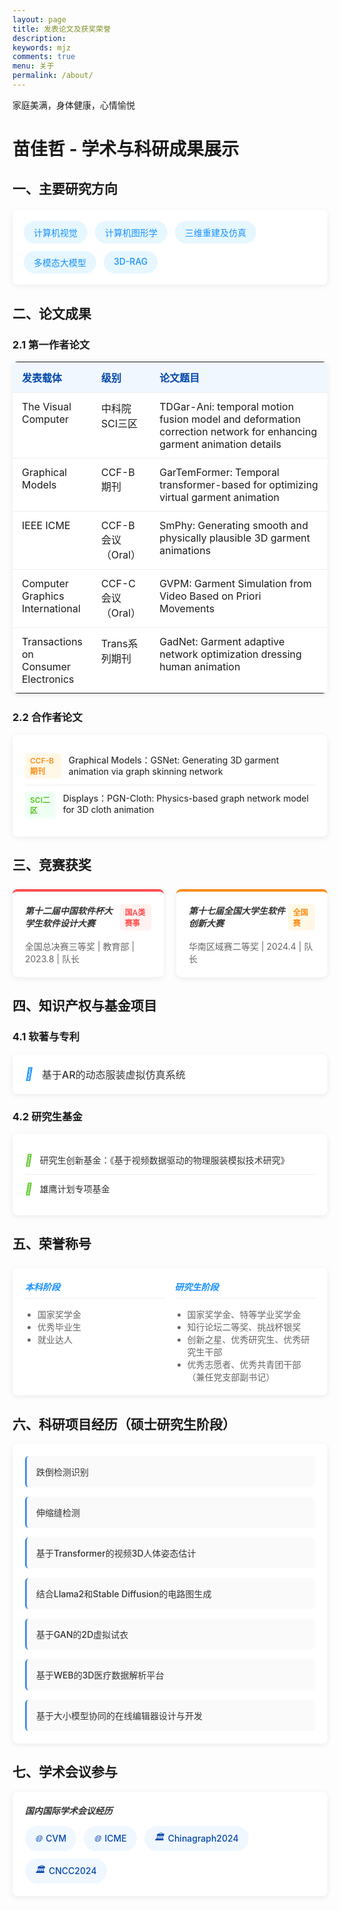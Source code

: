 ```yaml
---
layout: page
title: 发表论文及获奖荣誉
description: 
keywords: mjz
comments: true
menu: 关于
permalink: /about/
---
```

家庭美满，身体健康，心情愉悦

# 苗佳哲 - 学术与科研成果展示

## 一、主要研究方向
<div style="display: flex; flex-wrap: wrap; gap: 12px; margin: 20px 0; padding: 18px; background-color: #fff; border-radius: 8px; box-shadow: 0 2px 8px rgba(0,0,0,0.08);">
  <span style="background-color: #e6f7ff; color: #1890ff; padding: 8px 16px; border-radius: 20px; font-size: 14px; font-weight: 500;">计算机视觉</span>
  <span style="background-color: #e6f7ff; color: #1890ff; padding: 8px 16px; border-radius: 20px; font-size: 14px; font-weight: 500;">计算机图形学</span>
  <span style="background-color: #e6f7ff; color: #1890ff; padding: 8px 16px; border-radius: 20px; font-size: 14px; font-weight: 500;">三维重建及仿真</span>
  <span style="background-color: #e6f7ff; color: #1890ff; padding: 8px 16px; border-radius: 20px; font-size: 14px; font-weight: 500;">多模态大模型</span>
  <span style="background-color: #e6f7ff; color: #1890ff; padding: 8px 16px; border-radius: 20px; font-size: 14px; font-weight: 500;">3D-RAG</span>
</div>

## 二、论文成果
### 2.1 第一作者论文
<div style="margin-bottom: 25px; background-color: #fff; border-radius: 8px; box-shadow: 0 2px 8px rgba(0,0,0,0.08); overflow: hidden;">
  <table style="width: 100%; border-collapse: collapse; margin: 0;">
    <thead>
      <tr style="background-color: #f0f7ff; color: #0047ab;">
        <th style="padding: 12px 15px; text-align: left; border-bottom: 1px solid #eee; width: 25%;">发表载体</th>
        <th style="padding: 12px 15px; text-align: left; border-bottom: 1px solid #eee; width: 15%;">级别</th>
        <th style="padding: 12px 15px; text-align: left; border-bottom: 1px solid #eee; width: 60%;">论文题目</th>
      </tr>
    </thead>
    <tbody>
      <tr>
        <td style="padding: 12px 15px; border-bottom: 1px solid #eee; vertical-align: top;">The Visual Computer</td>
        <td style="padding: 12px 15px; border-bottom: 1px solid #eee; vertical-align: top;">中科院SCI三区</td>
        <td style="padding: 12px 15px; border-bottom: 1px solid #eee; vertical-align: top;">TDGar-Ani: temporal motion fusion model and deformation correction network for enhancing garment animation details</td>
      </tr>
      <tr>
        <td style="padding: 12px 15px; border-bottom: 1px solid #eee; vertical-align: top;">Graphical Models</td>
        <td style="padding: 12px 15px; border-bottom: 1px solid #eee; vertical-align: top;">CCF-B期刊</td>
        <td style="padding: 12px 15px; border-bottom: 1px solid #eee; vertical-align: top;">GarTemFormer: Temporal transformer-based for optimizing virtual garment animation</td>
      </tr>
      <tr>
        <td style="padding: 12px 15px; border-bottom: 1px solid #eee; vertical-align: top;">IEEE ICME</td>
        <td style="padding: 12px 15px; border-bottom: 1px solid #eee; vertical-align: top;">CCF-B会议（Oral）</td>
        <td style="padding: 12px 15px; border-bottom: 1px solid #eee; vertical-align: top;">SmPhy: Generating smooth and physically plausible 3D garment animations</td>
      </tr>
      <tr>
        <td style="padding: 12px 15px; border-bottom: 1px solid #eee; vertical-align: top;">Computer Graphics International</td>
        <td style="padding: 12px 15px; border-bottom: 1px solid #eee; vertical-align: top;">CCF-C会议（Oral）</td>
        <td style="padding: 12px 15px; border-bottom: 1px solid #eee; vertical-align: top;">GVPM: Garment Simulation from Video Based on Priori Movements</td>
      </tr>
      <tr>
        <td style="padding: 12px 15px; vertical-align: top;">Transactions on Consumer Electronics</td>
        <td style="padding: 12px 15px; vertical-align: top;">Trans系列期刊</td>
        <td style="padding: 12px 15px; vertical-align: top;">GadNet: Garment adaptive network optimization dressing human animation</td>
      </tr>
    </tbody>
  </table>
</div>

### 2.2 合作者论文
<div style="background-color: #fff; border-radius: 8px; box-shadow: 0 2px 8px rgba(0,0,0,0.08); padding: 20px;">
  <ul style="list-style-type: none; padding: 0; margin: 0;">
    <li style="padding: 10px 0; border-bottom: 1px solid #eee; display: flex; align-items: flex-start;">
      <span style="background-color: #fff8e6; color: #fa8c16; padding: 4px 8px; border-radius: 4px; margin-right: 12px; font-size: 12px; font-weight: 600;">CCF-B期刊</span>
      <div>
        <span style="font-weight: 500; color: #333;">Graphical Models</span>：GSNet: Generating 3D garment animation via graph skinning network
      </div>
    </li>
    <li style="padding: 10px 0; display: flex; align-items: flex-start;">
      <span style="background-color: #f0fff4; color: #52c41a; padding: 4px 8px; border-radius: 4px; margin-right: 12px; font-size: 12px; font-weight: 600;">SCI二区</span>
      <div>
        <span style="font-weight: 500; color: #333;">Displays</span>：PGN-Cloth: Physics-based graph network model for 3D cloth animation
      </div>
    </li>
  </ul>
</div>

## 三、竞赛获奖
<div style="display: grid; grid-template-columns: 1fr 1fr; gap: 20px; margin: 25px 0;">
  <div style="background-color: #fff; border-radius: 8px; box-shadow: 0 2px 8px rgba(0,0,0,0.08); padding: 20px; border-top: 4px solid #ff4d4f;">
    <div style="display: flex; justify-content: space-between; align-items-center; margin-bottom: 15px;">
      <h5 style="margin: 0; color: #333;">第十二届中国软件杯大学生软件设计大赛</h5>
      <span style="background-color: #fff2f0; color: #ff4d4f; padding: 4px 8px; border-radius: 4px; font-size: 12px; font-weight: 600;">国A类赛事</span>
    </div>
    <p style="margin: 0; color: #666; font-size: 14px;">全国总决赛三等奖 | 教育部 | 2023.8 | 队长</p>
  </div>
  <div style="background-color: #fff; border-radius: 8px; box-shadow: 0 2px 8px rgba(0,0,0,0.08); padding: 20px; border-top: 4px solid #fa8c16;">
    <div style="display: flex; justify-content: space-between; align-items-center; margin-bottom: 15px;">
      <h5 style="margin: 0; color: #333;">第十七届全国大学生软件创新大赛</h5>
      <span style="background-color: #fff8e6; color: #fa8c16; padding: 4px 8px; border-radius: 4px; font-size: 12px; font-weight: 600;">全国赛</span>
    </div>
    <p style="margin: 0; color: #666; font-size: 14px;">华南区域赛二等奖 | 2024.4 | 队长</p>
  </div>
</div>

## 四、知识产权与基金项目
### 4.1 软著与专利
<div style="background-color: #fff; border-radius: 8px; box-shadow: 0 2px 8px rgba(0,0,0,0.08); padding: 20px; margin-bottom: 20px;">
  <i style="color: #1890ff; font-size: 20px; margin-right: 10px;">📝</i>
  <span style="font-size: 16px; font-weight: 500; color: #333;">基于AR的动态服装虚拟仿真系统</span>
</div>

### 4.2 研究生基金
<div style="background-color: #fff; border-radius: 8px; box-shadow: 0 2px 8px rgba(0,0,0,0.08); padding: 20px;">
  <ul style="list-style-type: none; padding: 0; margin: 0;">
    <li style="padding: 12px 0; border-bottom: 1px solid #eee; display: flex; align-items: center;">
      <i style="color: #52c41a; margin-right: 12px; font-size: 18px;">🔬</i>
      <span style="color: #333;">研究生创新基金：《基于视频数据驱动的物理服装模拟技术研究》</span>
    </li>
    <li style="padding: 12px 0; display: flex; align-items: center;">
      <i style="color: #52c41a; margin-right: 12px; font-size: 18px;">🚀</i>
      <span style="color: #333;">雄鹰计划专项基金</span>
    </li>
  </ul>
</div>

## 五、荣誉称号
<div style="background-color: #fff; border-radius: 8px; box-shadow: 0 2px 8px rgba(0,0,0,0.08); padding: 20px; margin: 25px 0;">
  <div style="display: grid; grid-template-columns: 1fr 1fr; gap: 15px;">
    <div>
      <h5 style="color: #1890ff; margin-top: 0; margin-bottom: 15px; border-bottom: 1px solid #eee; padding-bottom: 8px;">本科阶段</h5>
      <ul style="list-style-type: disc; padding-left: 20px; margin: 0; color: #666;">
        <li>国家奖学金</li>
        <li>优秀毕业生</li>
        <li>就业达人</li>
      </ul>
    </div>
    <div>
      <h5 style="color: #1890ff; margin-top: 0; margin-bottom: 15px; border-bottom: 1px solid #eee; padding-bottom: 8px;">研究生阶段</h5>
      <ul style="list-style-type: disc; padding-left: 20px; margin: 0; color: #666;">
        <li>国家奖学金、特等学业奖学金</li>
        <li>知行论坛二等奖、挑战杯银奖</li>
        <li>创新之星、优秀研究生、优秀研究生干部</li>
        <li>优秀志愿者、优秀共青团干部（兼任党支部副书记）</li>
      </ul>
    </div>
  </div>
</div>

## 六、科研项目经历（硕士研究生阶段）
<div style="background-color: #fff; border-radius: 8px; box-shadow: 0 2px 8px rgba(0,0,0,0.08); padding: 20px; margin-bottom: 25px;">
  <div style="display: flex; flex-wrap: wrap; gap: 15px;">
    <div style="flex: 1; min-width: 280px; padding: 15px; background-color: #fafafa; border-radius: 6px; border-left: 3px solid #4a90e2;">
      <p style="margin: 0; color: #333; font-weight: 500;">跌倒检测识别</p>
    </div>
    <div style="flex: 1; min-width: 280px; padding: 15px; background-color: #fafafa; border-radius: 6px; border-left: 3px solid #4a90e2;">
      <p style="margin: 0; color: #333; font-weight: 500;">伸缩缝检测</p>
    </div>
    <div style="flex: 1; min-width: 280px; padding: 15px; background-color: #fafafa; border-radius: 6px; border-left: 3px solid #4a90e2;">
      <p style="margin: 0; color: #333; font-weight: 500;">基于Transformer的视频3D人体姿态估计</p>
    </div>
    <div style="flex: 1; min-width: 280px; padding: 15px; background-color: #fafafa; border-radius: 6px; border-left: 3px solid #4a90e2;">
      <p style="margin: 0; color: #333; font-weight: 500;">结合Llama2和Stable Diffusion的电路图生成</p>
    </div>
    <div style="flex: 1; min-width: 280px; padding: 15px; background-color: #fafafa; border-radius: 6px; border-left: 3px solid #4a90e2;">
      <p style="margin: 0; color: #333; font-weight: 500;">基于GAN的2D虚拟试衣</p>
    </div>
    <div style="flex: 1; min-width: 280px; padding: 15px; background-color: #fafafa; border-radius: 6px; border-left: 3px solid #4a90e2;">
      <p style="margin: 0; color: #333; font-weight: 500;">基于WEB的3D医疗数据解析平台</p>
    </div>
    <div style="flex: 1; min-width: 280px; padding: 15px; background-color: #fafafa; border-radius: 6px; border-left: 3px solid #4a90e2;">
      <p style="margin: 0; color: #333; font-weight: 500;">基于大小模型协同的在线编辑器设计与开发</p>
    </div>
  </div>
</div>

## 七、学术会议参与
<div style="background-color: #fff; border-radius: 8px; box-shadow: 0 2px 8px rgba(0,0,0,0.08); padding: 20px;">
  <h5 style="color: #333; margin-top: 0; margin-bottom: 15px;">国内国际学术会议经历</h5>
  <div style="display: flex; flex-wrap: wrap; gap: 12px;">
    <span style="background-color: #f0f7ff; color: #0047ab; padding: 8px 16px; border-radius: 20px; font-size: 14px; font-weight: 500; display: flex; align-items: center;">
      <i style="margin-right: 6px;">🌐</i>CVM
    </span>
    <span style="background-color: #f0f7ff; color: #0047ab; padding: 8px 16px; border-radius: 20px; font-size: 14px; font-weight: 500; display: flex; align-items: center;">
      <i style="margin-right: 6px;">🌐</i>ICME
    </span>
    <span style="background-color: #f0f7ff; color: #0047ab; padding: 8px 16px; border-radius: 20px; font-size: 14px; font-weight: 500; display: flex; align-items: center;">
      <i style="margin-right: 6px;">🏛️</i>Chinagraph2024
    </span>
    <span style="background-color: #f0f7ff; color: #0047ab; padding: 8px 16px; border-radius: 20px; font-size: 14px; font-weight: 500; display: flex; align-items: center;">
      <i style="margin-right: 6px;">🏛️</i>CNCC2024
    </span>
  </div>
</div>

 